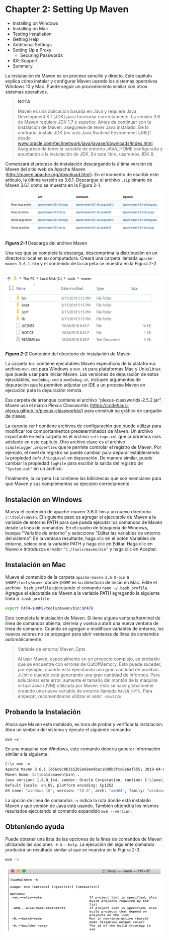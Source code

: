 # Chapter 2: Setting Up Maven

* Installing on Windows
* Installing on Mac
* Testing Installation
* Getting Help
* Additional Settings
* Setting Up a Proxy
   * Securing Passwords
* IDE Support
* Summary

La instalación de Maven es un proceso sencillo y directo. Este capítulo explica cómo instalar y configurar Maven usando los sistemas operativos Windows 10 y Mac. Puede seguir un procedimiento similar con otros sistemas operativos.

> **NOTA**
> 
> Maven es una aplicación basada en Java y requiere Java Development Kit (JDK) para funcionar correctamente. La versión 3.6 de Maven requiere JDK 1.7 o superior. Antes de continuar con la instalación de Maven, asegúrese de tener Java instalado. De lo contrario, instale JDK (no solo Java Runtime Environment [JRE]) desde www.oracle.com/technetwork/java/javase/downloads/index.html. Asegúrese de tener la variable de entorno JAVA_HOME configurada y apuntando a la instalación de JDK. En este libro, usaremos JDK 8.
 
Comenzará el proceso de instalación descargando la última versión de Maven del sitio web de Apache Maven (http://maven.apache.org/download.html). En el momento de escribir este artículo, la última versión es 3.6.1. Descargue el archivo `.zip` binario de Maven 3.6.1 como se muestra en la Figura 2-1.

![02-01](images/02-01.png)

***Figura 2-1*** Descarga del archivo Maven

Una vez que se complete la descarga, descomprima la distribución en un directorio local en su computadora. Creará una carpeta llamada `apache-maven-3.6.1-bin` y el contenido de la carpeta se muestra en la Figura 2-2.

![02-02](images/02-02.png)

***Figura 2-2*** Contenido del directorio de instalación de Maven

La carpeta `bin` contiene ejecutables Maven específicos de la plataforma: archivo `mvn.cmd` para Windows y `mvn.sh` para plataformas Mac y Unix/Linux que puede usar para iniciar Maven. Las versiones de depuración de estos ejecutables, `mvnDebug.cmd` y `mvnDebug.sh`, incluyen argumentos de depuración que le permiten adjuntar un IDE a un proceso Maven en ejecución para la depuración remota.

Esa carpeta de arranque contiene el archivo “plexus-classworlds-2.5.2.jar”. Maven usa el marco Plexus Classworlds (https://codehaus-plexus.github.io/plexus-classworlds/) para construir su gráfico de cargador de clases.

La carpeta `conf` contiene archivos de configuración que puede utilizar para modificar los comportamientos predeterminados de Maven. Un archivo importante en esta carpeta es el archivo `settings.xml` que cubriremos más adelante en este capítulo. Otro archivo clave es el archivo `simplelogger.properties` que le permite controlar el registro de Maven. Por ejemplo, el nivel de registro se puede cambiar para depurar estableciendo la propiedad `defaultLogLevel` en depuración. De manera similar, puede cambiar la propiedad `logFile` para escribir la salida del registro de `"System.out"` en un archivo.

Finalmente, la carpeta `lib` contiene las bibliotecas que son esenciales para que Maven y sus complementos se ejecuten correctamente.

## Instalación en Windows

Mueva el contenido de apache-maven-3.6.0-bin a un nuevo directorio `c:\tools\maven`. El siguiente paso es agregar el ejecutable de Maven a la variable de entorno PATH para que pueda ejecutar los comandos de Maven desde la línea de comandos. En el cuadro de búsqueda de Windows, busque "Variable de entorno" y seleccione "Editar las variables de entorno del sistema". En la ventana resultante, haga clic en el botón Variables de entorno, seleccione la variable PATH y haga clic en Editar. Haga clic en Nuevo e introduzca el valor `“C:/tools/maven/bin”` y haga clic en Aceptar.

## Instalación en Mac

Mueva el contenido de la carpeta `apache-maven-3.6.0-bin` a `$HOME/tools/maven` donde `$HOME` es su directorio de inicio en Mac. Edite el archivo `.bash_profile` ejecutando el comando `nano ~/.bash_profile`. Agregue el ejecutable de Maven a la variable PATH agregando la siguiente línea a `.bash_profile`:

```sh
export PATH=$HOME/tools/maven/bin:$PATH
```

Esto completa la instalación de Maven. Si tiene alguna ventana/terminal de línea de comandos abierta, ciérrela y vuelva a abrir una nueva ventana de línea de comando. Cuando se agregan o modifican variables de entorno, los nuevos valores no se propagan para abrir ventanas de línea de comandos automáticamente.


> Variable de entorno Maven_Opts
> 
> Al usar Maven, especialmente en un proyecto complejo, es probable que se encuentre con errores de OutOfMemory. Esto puede suceder, por ejemplo, cuando está ejecutando una gran cantidad de pruebas JUnit o cuando está generando una gran cantidad de informes. Para solucionar este error, aumente el tamaño del montón de la máquina virtual Java (JVM) utilizada por Maven. Esto se hace globalmente creando una nueva variable de entorno llamada `MAVEN_OPTS`. Para empezar, recomendamos utilizar el valor `-Xmx512m`.

## Probando la Instalación

Ahora que Maven está instalado, es hora de probar y verificar la instalación. Abra un símbolo del sistema y ejecute el siguiente comando:

```sh
mvn –v
```

En una máquina con Windows, este comando debería generar información similar a la siguiente:

```sh
C:\> mvn –v
Apache Maven 3.6.1 (d66c9c0b3152b2e69ee9bac180bb8fcc8e6af555; 2019-04-04T13:00:29-06:00)
Maven home: C:\tools\maven\bin\..
Java version: 1.8.0_144, vendor: Oracle Corporation, runtime: C:\Java\jdk1.8.0_144\jre
Default locale: en_US, platform encoding: Cp1252
OS name: "windows 10", version: "10.0", arch: "amd64", family: "windows"
```

La opción de línea de comandos `–v` indica la ruta donde está instalado Maven y qué versión de Java está usando. También obtendría los mismos resultados ejecutando el comando expandido `mvn --version`.

## Obteniendo ayuda

Puede obtener una lista de las opciones de la línea de comandos de Maven utilizando las opciones `-h` o `--help`. La ejecución del siguiente comando producirá un resultado similar al que se muestra en la Figura 2-3.

```sh
mvn -h
```

![02-03](images/02-03.png)








